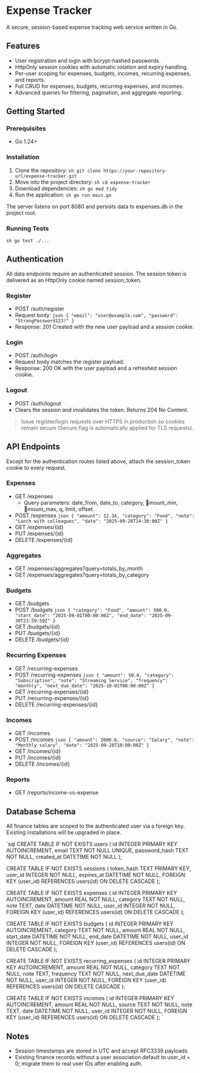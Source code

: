 # Expense Tracker

A secure, session-based expense tracking web service written in Go.

## Features

- User registration and login with bcrypt-hashed passwords.
- HttpOnly session cookies with automatic rotation and expiry handling.
- Per-user scoping for expenses, budgets, incomes, recurring expenses, and reports.
- Full CRUD for expenses, budgets, recurring expenses, and incomes.
- Advanced queries for filtering, pagination, and aggregate reporting.

## Getting Started

### Prerequisites

- Go 1.24+

### Installation

1. Clone the repository:
   `sh
   git clone https://your-repository-url/expense-tracker.git
   `
2. Move into the project directory:
   `sh
   cd expense-tracker
   `
3. Download dependencies:
   `sh
   go mod tidy
   `
4. Run the application:
   `sh
   go run main.go
   `

The server listens on port 8080 and persists data to expenses.db in the project root.

### Running Tests

`sh
go test ./...
`

## Authentication

All data endpoints require an authenticated session. The session token is delivered as an HttpOnly cookie named session_token.

### Register

- POST /auth/register
- Request body:
  `json
  {
    "email": "user@example.com",
    "password": "StrongPassword123!"
  }
  `
- Response: 201 Created with the new user payload and a session cookie.

### Login

- POST /auth/login
- Request body matches the register payload.
- Response: 200 OK with the user payload and a refreshed session cookie.

### Logout

- POST /auth/logout
- Clears the session and invalidates the token. Returns 204 No Content.

> Issue register/login requests over HTTPS in production so cookies remain secure (Secure flag is automatically applied for TLS requests).

## API Endpoints

Except for the authentication routes listed above, attach the session_token cookie to every request.

### Expenses

- GET /expenses
  - Query parameters: date_from, date_to, category, mount_min, mount_max, q, limit, offset.
- POST /expenses
  `json
  {
    "amount": 12.34,
    "category": "Food",
    "note": "Lunch with colleagues",
    "date": "2025-09-28T14:30:00Z"
  }
  `
- GET /expenses/{id}
- PUT /expenses/{id}
- DELETE /expenses/{id}

### Aggregates

- GET /expenses/aggregates?query=totals_by_month
- GET /expenses/aggregates?query=totals_by_category

### Budgets

- GET /budgets
- POST /budgets
  `json
  {
    "category": "Food",
    "amount": 500.0,
    "start_date": "2025-09-01T00:00:00Z",
    "end_date": "2025-09-30T23:59:59Z"
  }
  `
- GET /budgets/{id}
- PUT /budgets/{id}
- DELETE /budgets/{id}

### Recurring Expenses

- GET /recurring-expenses
- POST /recurring-expenses
  `json
  {
    "amount": 50.0,
    "category": "Subscription",
    "note": "Streaming Service",
    "frequency": "monthly",
    "next_due_date": "2025-10-01T00:00:00Z"
  }
  `
- GET /recurring-expenses/{id}
- PUT /recurring-expenses/{id}
- DELETE /recurring-expenses/{id}

### Incomes

- GET /incomes
- POST /incomes
  `json
  {
    "amount": 2000.0,
    "source": "Salary",
    "note": "Monthly salary",
    "date": "2025-09-28T10:00:00Z"
  }
  `
- GET /incomes/{id}
- PUT /incomes/{id}
- DELETE /incomes/{id}

### Reports

- GET /reports/income-vs-expense

## Database Schema

All finance tables are scoped to the authenticated user via a foreign key. Existing installations will be upgraded in place.

`sql
CREATE TABLE IF NOT EXISTS users (
    id INTEGER PRIMARY KEY AUTOINCREMENT,
    email TEXT NOT NULL UNIQUE,
    password_hash TEXT NOT NULL,
    created_at DATETIME NOT NULL
);

CREATE TABLE IF NOT EXISTS sessions (
    token_hash TEXT PRIMARY KEY,
    user_id INTEGER NOT NULL,
    expires_at DATETIME NOT NULL,
    FOREIGN KEY (user_id) REFERENCES users(id) ON DELETE CASCADE
);

CREATE TABLE IF NOT EXISTS expenses (
    id INTEGER PRIMARY KEY AUTOINCREMENT,
    amount REAL NOT NULL,
    category TEXT NOT NULL,
    note TEXT,
    date DATETIME NOT NULL,
    user_id INTEGER NOT NULL,
    FOREIGN KEY (user_id) REFERENCES users(id) ON DELETE CASCADE
);

CREATE TABLE IF NOT EXISTS budgets (
    id INTEGER PRIMARY KEY AUTOINCREMENT,
    category TEXT NOT NULL,
    amount REAL NOT NULL,
    start_date DATETIME NOT NULL,
    end_date DATETIME NOT NULL,
    user_id INTEGER NOT NULL,
    FOREIGN KEY (user_id) REFERENCES users(id) ON DELETE CASCADE
);

CREATE TABLE IF NOT EXISTS recurring_expenses (
    id INTEGER PRIMARY KEY AUTOINCREMENT,
    amount REAL NOT NULL,
    category TEXT NOT NULL,
    note TEXT,
    frequency TEXT NOT NULL,
    next_due_date DATETIME NOT NULL,
    user_id INTEGER NOT NULL,
    FOREIGN KEY (user_id) REFERENCES users(id) ON DELETE CASCADE
);

CREATE TABLE IF NOT EXISTS incomes (
    id INTEGER PRIMARY KEY AUTOINCREMENT,
    amount REAL NOT NULL,
    source TEXT NOT NULL,
    note TEXT,
    date DATETIME NOT NULL,
    user_id INTEGER NOT NULL,
    FOREIGN KEY (user_id) REFERENCES users(id) ON DELETE CASCADE
);
`

## Notes

- Session timestamps are stored in UTC and accept RFC3339 payloads.
- Existing finance records without a user association default to user_id = 0; migrate them to real user IDs after enabling auth.
